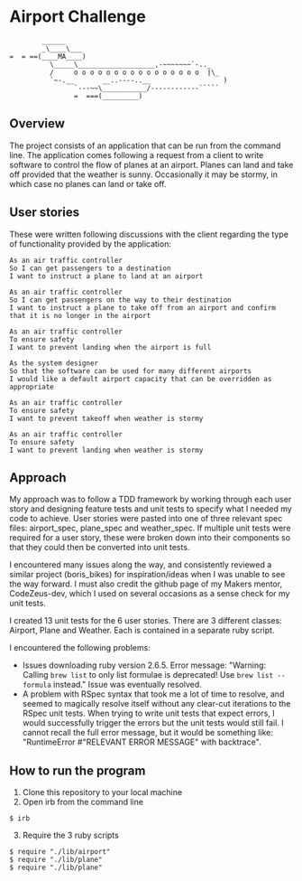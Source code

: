 Airport Challenge
=================

```
        ______
        _\____\___
=  = ==(____MA____)
          \_____\___________________,-~~~~~~~`-.._
          /     o o o o o o o o o o o o o o o o  |\_
          `~-.__       __..----..__                  )
                `---~~\___________/------------`````
                =  ===(_________)

```

Overview
---------

The project consists of an application that can be run from the command line. The application comes following a request from a client to write software to control the flow of planes at an airport. Planes can land and take off provided that the weather is sunny. Occasionally it may be stormy, in which case no planes can land or take off.

User stories
-------

These were written following discussions with the client regarding the type of functionality provided by the application:

```
As an air traffic controller
So I can get passengers to a destination
I want to instruct a plane to land at an airport

As an air traffic controller
So I can get passengers on the way to their destination
I want to instruct a plane to take off from an airport and confirm that it is no longer in the airport

As an air traffic controller
To ensure safety
I want to prevent landing when the airport is full

As the system designer
So that the software can be used for many different airports
I would like a default airport capacity that can be overridden as appropriate

As an air traffic controller
To ensure safety
I want to prevent takeoff when weather is stormy

As an air traffic controller
To ensure safety
I want to prevent landing when weather is stormy
```

Approach
---------

My approach was to follow a TDD framework by working through each user story and designing feature tests and unit tests to specify what I needed my code to achieve. User stories were pasted into one of three relevant spec files: airport_spec, plane_spec and weather_spec. If multiple unit tests were required for a user story, these were broken down into their components so that they could then be converted into unit tests.

I encountered many issues along the way, and consistently reviewed a similar project (boris_bikes) for inspiration/ideas when I was unable to see the way forward. I must also credit the github page of my Makers mentor, CodeZeus-dev, which I used on several occasions as a sense check for my unit tests.

I created 13 unit tests for the 6 user stories. There are 3 different classes: Airport, Plane and Weather. Each is contained in a separate ruby script.

I encountered the following problems:
  - Issues downloading ruby version 2.6.5. Error message: "Warning: Calling `brew list` to only list formulae is deprecated! Use `brew list --formula` instead." Issue was eventually resolved.
  - A problem with RSpec syntax that took me a lot of time to resolve, and seemed to magically resolve itself without any clear-cut iterations to the RSpec unit tests. When trying to write unit tests that expect errors, I would successfully trigger the errors but the unit tests would still fail. I cannot recall the full error message, but it would be something like: "RuntimeError #"RELEVANT ERROR MESSAGE" with backtrace".

How to run the program
-----------------------

1. Clone this repository to your local machine
2. Open irb from the command line  

```
$ irb
```

3. Require the 3 ruby scripts

```
$ require "./lib/airport"
$ require "./lib/plane"
$ require "./lib/plane"
```

